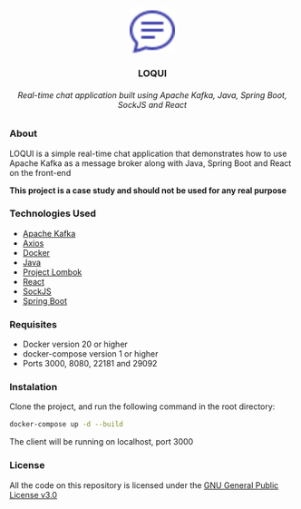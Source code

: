 <div align="center">
  <a href="https://github.com/othneildrew/Best-README-Template">
    <img src="icon.svg" alt="Logo" width="80" height="80">
  </a>
  <h3 align="center">LOQUI</h2>
  <h6 align="center">Real-time chat application built using Apache Kafka, Java, Spring Boot, SockJS and React</h6>
</div>

### About

LOQUI is a simple real-time chat application that demonstrates how to use Apache Kafka as a message broker along with Java, Spring Boot and React on the front-end

**This project is a case study and should not be used for any real purpose**


### Technologies Used

- [Apache Kafka](https://kafka.apache.org/)
- [Axios](https://github.com/axios/axios)
- [Docker](https://www.docker.com/)
- [Java](https://www.oracle.com/java/)
- [Project Lombok](https://projectlombok.org/)
- [React](https://reactjs.org/)
- [SockJS](https://github.com/sockjs/sockjs-client)
- [Spring Boot](https://spring.io/)

### Requisites

- Docker version 20 or higher
- docker-compose version 1 or higher
- Ports 3000, 8080, 22181 and 29092

### Instalation

Clone the project, and run the following command in the root directory:

```bash
docker-compose up -d --build
```

The client will be running on localhost, port 3000

### License

All the code on this repository is licensed under the [GNU General Public License v3.0](https://www.gnu.org/licenses/gpl-3.0.en.html)
